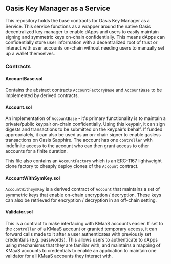## Oasis Key Manager as a Service

This repository holds the base contracts for Oasis Key Manager as a Service. This service functions
as a wrapper around the native Oasis decentralized key manager to enable dApps and users to easily
maintain signing and symmetric keys on-chain confidentially. This means dApps can confidentially store 
user information with a decentralized root of trust or interact with user accounts on-chain without needing users
to manually set up a wallet themselves.

### Contracts

#### AccountBase.sol
Contains the abstract contracts `AccountFactoryBase` and `AccountBase` to be implemented by
derived contracts. 

#### Account.sol
An implementation of `AccountBase` - it's primary functionality is to maintain a private/public keypair
on-chain confidentially. Using this keypair, it can sign digests and transactions to be submitted on the keypair's
behalf. If funded appropriately, it can also be used as an on-chain signer to enable gasless transactions on Oasis Sapphire.
The account has one `controller` with indefinite access to the account who can then grant access to other accounts
for a finite duration.

This file also contains an `AccountFactory` which is an ERC-1167 lightweight clone factory to cheaply deploy clones of
the `Account` contract.

#### AccountWithSymKey.sol
`AccountWithSymKey` is a derived contract of `Account` that maintains a set of symmetric keys that enable on-chain encryption / decryption. These 
keys can also be retrieved for encryption / decryption in an off-chain setting. 

#### Validator.sol
This is a contract to make interfacing with KMaaS accounts easier. If set to the `controller` of a KMaaS account or granted temporary access,
it can forward calls made to it after a user authenticates with previously set credentials (e.g. passwords). This allows users to authenticate
to dApps using mechanisms that they are familiar with, and maintains a mapping of KMaaS accounts to credentials to enable an application to maintain
one validator for all KMaaS accounts they interact with.

